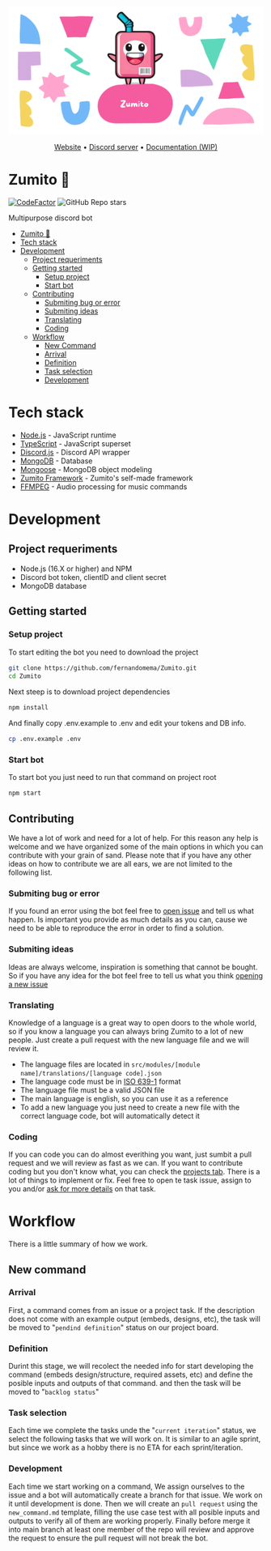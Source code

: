 ![Zumito banner](/assets/images/banner.png?raw=true)
<div align="center">
 <a href="https://zumito.ga">Website</a> 
 •
 <a href="https://discord.gg/EwEhgKCmSy">Discord server</a> 
 •
 <a href="https://zumito-documentation.vercel.app/">Documentation (WIP)</a> 
</div>
 
# Zumito 🧃
[![CodeFactor](https://www.codefactor.io/repository/github/fernandomema/zumito/badge)](https://www.codefactor.io/repository/github/fernandomema/zumito)
![GitHub Repo stars](https://img.shields.io/github/stars/fernandomema/zumito)

Multipurpose discord bot
- [Zumito 🧃](#zumito---)
- [Tech stack](#tech-stack)
- [Development](#development)
  * [Project requeriments](#project-requeriments)
  * [Getting started](#getting-started)
    + [Setup project](#setup-project)
    + [Start bot](#start-bot)
  * [Contributing](#contributing)
    + [Submiting bug or error](#submiting-bug-or-error)
    + [Submiting ideas](#submiting-ideas)
    + [Translating](#translating)
    + [Coding](#coding)
  * [Workflow](#workflow)
    + [New Command](#new-command)
    + [Arrival](#arrival)
    + [Definition](#definition)
    + [Task selection](#task-selection)
    + [Development](#development-1)

# Tech stack
- [Node.js](https://nodejs.org/en/) - JavaScript runtime
- [TypeScript](https://www.typescriptlang.org/) - JavaScript superset
- [Discord.js](https://discord.js.org/#/) - Discord API wrapper
- [MongoDB](https://www.mongodb.com/) - Database
- [Mongoose](https://mongoosejs.com/) - MongoDB object modeling
- [Zumito Framework](https://github.com/fernandomema/zumito-framework) - Zumito's self-made framework
- [FFMPEG](https://ffmpeg.org/) - Audio processing for music commands
# Development
## Project requeriments
* Node.js (16.X or higher) and NPM
* Discord bot token, clientID and client secret
* MongoDB database

## Getting started
### Setup project
To start editing the bot you need to download the project
```bash
git clone https://github.com/fernandomema/Zumito.git
cd Zumito
```
Next steep is to download project dependencies
```bash
npm install
```
And finally copy .env.example to .env and edit your tokens and DB info.
```bash
cp .env.example .env
```

### Start bot
To start bot you just need to run that command on project root
```bash
npm start
```
## Contributing
We have a lot of work and need for a lot of help. For this reason any help is welcome and we have organized some of the main options in which you can contribute with your grain of sand.
Please note that if you have any other ideas on how to contribute we are all ears, we are not limited to the following list.
### Submiting bug or error
If you found an error using the bot feel free to [open issue](https://github.com/fernandomema/Zumito/issues/new/choose) and tell us what happen.
Is important you provide as much details as you can, cause we need to be able to reproduce the error in order to find a solution.
### Submiting ideas
Ideas are always welcome, inspiration is something that cannot be bought. So if you have any idea for the bot feel free to tell us what you think [opening a new issue](https://github.com/fernandomema/Zumito/issues/new/choose)
### Translating
Knowledge of a language is a great way to open doors to the whole world, so if you know a language you can always bring Zumito to a lot of new people.
Just create a pull request with the new language file and we will review it.
- The language files are located in ``src/modules/[module name]/translations/[language code].json``
- The language code must be in [ISO 639-1](https://en.wikipedia.org/wiki/List_of_ISO_639-1_codes) format
- The language file must be a valid JSON file
- The main language is english, so you can use it as a reference
- To add a new language you just need to create a new file with the correct language code, bot will automatically detect it
### Coding
If you can code you can do almost everithing you want, just sumbit a pull request and we will review as fast as we can.
If you want to contribute coding but you don't know what, you can check the [projects tab](https://github.com/fernandomema/Zumito/projects). There is a lot of things to implement or fix. Feel free to open te task issue, assign to you and/or [ask for more details](https://github.com/fernandomema/Zumito/discussions/new) on that task.


# Workflow
There is a little summary of how we work.

## New command
### Arrival
First, a command comes from an issue or a project task. If the description does not come with an example output (embeds, designs, etc), the task will be moved to "`pendind definition`" status on our project board. 

### Definition
Durint this stage, we will recolect the needed info for start developing the command (embeds design/structure, required assets, etc) and define the posible inputs and outputs of that command. and then the task will be moved to "`backlog status`"

### Task selection
Each time we complete the tasks unde the "`current iteration`" status, we select the following tasks that we will work on. It is similar to an agile sprint, but since we work as a hobby there is no ETA for each sprint/iteration.

### Development
Each time we start working on a command, We assign ourselves to the issue and a bot will automatically create a branch for that issue. We work on it until development is done. Then we will create an `pull request` using the `new_command.md` template, filling the use case test with all posible inputs and outputs to verify all of them are working properly. Finally before merge it into main branch at least one member of the repo will review and approve the request to ensure the pull request will not break the bot.
